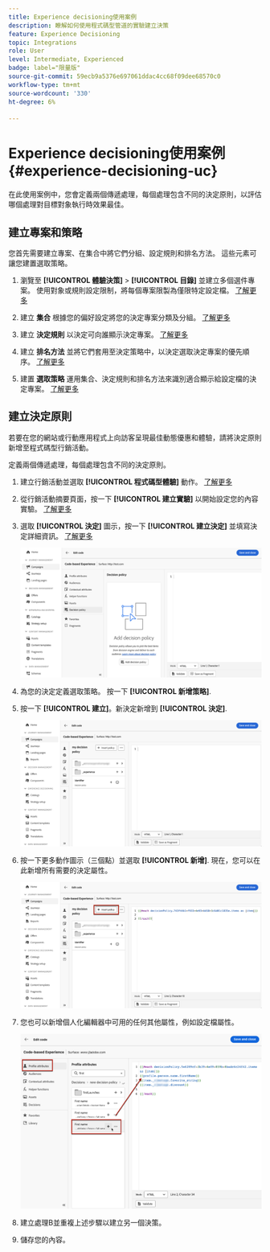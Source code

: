 ```yaml
---
title: Experience decisioning使用案例
description: 瞭解如何使用程式碼型管道的實驗建立決策
feature: Experience Decisioning
topic: Integrations
role: User
level: Intermediate, Experienced
badge: label="限量版"
source-git-commit: 59ecb9a5376e697061ddac4cc68f09dee68570c0
workflow-type: tm+mt
source-wordcount: '330'
ht-degree: 6%

---
```


# Experience decisioning使用案例 {#experience-decisioning-uc}

在此使用案例中，您會定義兩個傳遞處理，每個處理包含不同的決定原則，以評估哪個處理對目標對象執行時效果最佳。

## 建立專案和策略

您首先需要建立專案、在集合中將它們分組、設定規則和排名方法。 這些元素可讓您建置選取策略。

1. 瀏覽至 **[!UICONTROL 體驗決策]** > **[!UICONTROL 目錄]** 並建立多個選件專案。 使用對象或規則設定限制，將每個專案限製為僅限特定設定檔。 [了解更多](items.md)

   <!--
   1. From the items list, click the **[!UICONTROL Edit schema]** button  and edit the custom attributes if needed. [Learn how to work with catalogs](catalogs.md)-->

1. 建立 **集合** 根據您的偏好設定將您的決定專案分類及分組。 [了解更多](collections.md)

1. 建立 **決定規則** 以決定可向誰顯示決定專案。 [了解更多](rules.md)

1. 建立 **排名方法** 並將它們套用至決定策略中，以決定選取決定專案的優先順序。 [了解更多](ranking.md)

1. 建置 **選取策略** 運用集合、決定規則和排名方法來識別適合顯示給設定檔的決定專案。 [了解更多](selection-strategies.md)

## 建立決定原則

若要在您的網站或行動應用程式上向訪客呈現最佳動態優惠和體驗，請將決定原則新增至程式碼型行銷活動。

定義兩個傳遞處理，每個處理包含不同的決定原則。

1. 建立行銷活動並選取 **[!UICONTROL 程式碼型體驗]** 動作。 [了解更多](../code-based/create-code-based.md)

1. 從行銷活動摘要頁面，按一下 **[!UICONTROL 建立實驗]** 以開始設定您的內容實驗。 [了解更多](../content-management/content-experiment.md)

1. 選取 **[!UICONTROL 決定]** 圖示，按一下 **[!UICONTROL 建立決定]** 並填寫決定詳細資訊。 [了解更多](create-decision.md)

   ![](assets/decision-code-based-create.png)

1. 為您的決定定義選取策略。 按一下 **[!UICONTROL 新增策略]**.

1. 按一下 **[!UICONTROL 建立]**。新決定新增到 **[!UICONTROL 決定]**.

   ![](assets/decision-code-based-decision-added.png)

1. 按一下更多動作圖示（三個點）並選取 **[!UICONTROL 新增]**. 現在，您可以在此新增所有需要的決定屬性。

   ![](assets/decision-code-based-add-decision.png)

1. 您也可以新增個人化編輯器中可用的任何其他屬性，例如設定檔屬性。

   ![](assets/decision-code-based-decision-profile-attribute.png)

1. 建立處理B並重複上述步驟以建立另一個決策。

1. 儲存您的內容。


